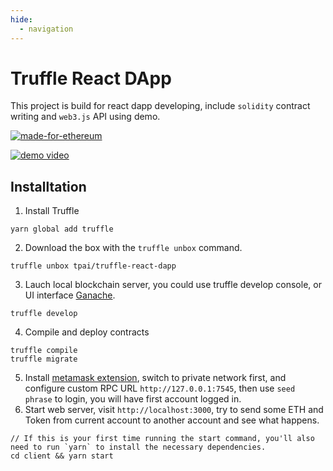 ```yaml
---
hide:
  - navigation
---
```


# Truffle React DApp

This project is build for react dapp developing, include `solidity` contract writing and `web3.js` API using demo.

[![made-for-ethereum](https://img.shields.io/badge/made_for-ethereum-454dc3.svg)](https://www.ethereum.org/)

[![demo video](https://img.youtube.com/vi/oNT9etUkQ1g/0.jpg)](https://youtu.be/oNT9etUkQ1g)

## Installtation

1. Install Truffle

```
yarn global add truffle
```

2. Download the box with the `truffle unbox` command.

```
truffle unbox tpai/truffle-react-dapp
```

3. Lauch local blockchain server, you could use truffle develop console, or UI interface [Ganache](http://truffleframework.com/ganache/).

```
truffle develop
```

4. Compile and deploy contracts

```
truffle compile
truffle migrate
```

5. Install [metamask extension](https://metamask.io/), switch to private network first, and configure custom RPC URL `http://127.0.0.1:7545`, then use `seed phrase` to login, you will have first account logged in.
6. Start web server, visit `http://localhost:3000`, try to send some ETH and Token from current account to another account and see what happens.

```
// If this is your first time running the start command, you'll also need to run `yarn` to install the necessary dependencies.
cd client && yarn start
```
